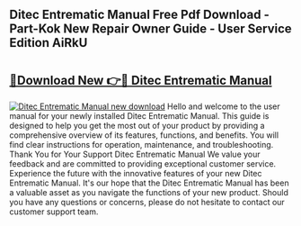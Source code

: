 ## Ditec Entrematic Manual Free Pdf Download - Part-Kok New Repair Owner Guide - User Service Edition AiRkU

# <h2><a href="http://bc45281.oget.top/?id=Ditec+Entrematic+Manual">🔗Download New 👉🔴 Ditec Entrematic Manual</a></h2>

[![Ditec Entrematic Manual new download](https://i.imgur.com/5g1atiW.png)](http://bc45281.oget.top/?id=Ditec+Entrematic+Manual)
Hello and welcome to the user manual for your newly installed Ditec Entrematic Manual. This guide is designed to help you get the most out of your product by providing a comprehensive overview of its features, functions, and benefits. You will find clear instructions for operation, maintenance, and troubleshooting. Thank You for Your Support Ditec Entrematic Manual We value your feedback and are committed to providing exceptional customer service. Experience the future with the innovative features of your new Ditec Entrematic Manual. It's our hope that the Ditec Entrematic Manual has been a valuable asset as you navigate the functions of your new product. Should you have any questions or concerns, please do not hesitate to contact our customer support team.
